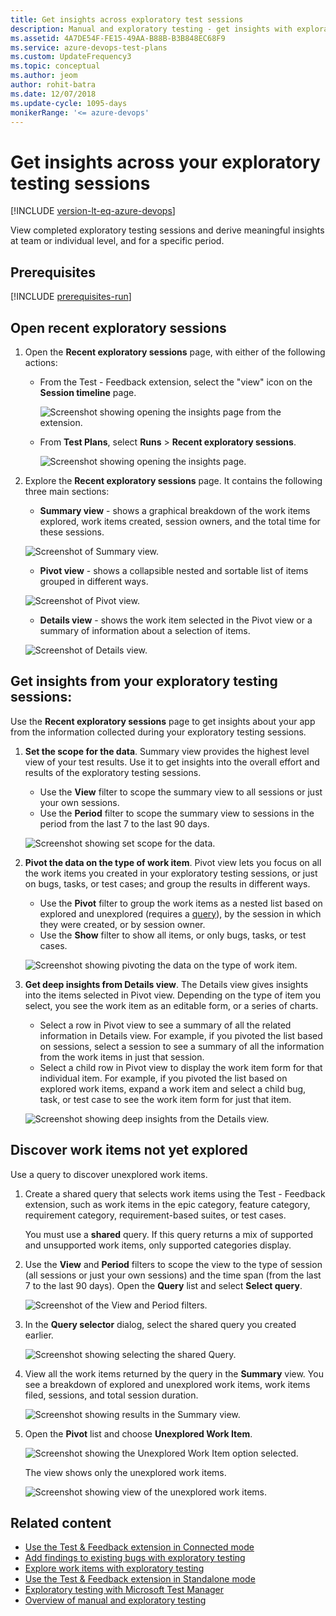 ```yaml
---
title: Get insights across exploratory test sessions
description: Manual and exploratory testing - get insights with exploratory testing across your test sessions by using the Microsoft Test & Feedback extension.
ms.assetid: 4A7DE54F-FE15-49AA-B88B-B3B848EC68F9
ms.service: azure-devops-test-plans
ms.custom: UpdateFrequency3
ms.topic: conceptual
ms.author: jeom
author: rohit-batra
ms.date: 12/07/2018
ms.update-cycle: 1095-days
monikerRange: '<= azure-devops'
---
```


# Get insights across your exploratory testing sessions

[!INCLUDE [version-lt-eq-azure-devops](../includes/version-lt-eq-azure-devops.md)]
 
View completed exploratory testing sessions and derive meaningful insights
at team or individual level, and for a specific period. 

## Prerequisites

[!INCLUDE [prerequisites-run](includes/prerequisites-run.md)] 

## Open recent exploratory sessions

1. Open the **Recent exploratory sessions** page, with either of the following actions:

   - From the Test - Feedback extension, select the "view" icon on the **Session timeline** page.
 
     ![Screenshot showing opening the insights page from the extension.](media/insights-exploratory-testing/insights-exploratory-testing-01.png)
 
   - From **Test Plans**, select **Runs** > **Recent exploratory sessions**.  

     ![Screenshot showing opening the insights page.](media/insights-exploratory-testing/insights-exploratory-testing-02.png)

2. Explore the **Recent exploratory sessions** page. It contains the following three main sections:

   - **Summary view** - shows a graphical breakdown of the work items explored, work items created, session owners, and the total time for these sessions.
 
   ![Screenshot of Summary view.](media/insights-exploratory-testing/insights-exploratory-testing-03.png)
 
   - **Pivot view** - shows a collapsible nested and sortable list of items grouped in different ways. 
 
   ![Screenshot of Pivot view.](media/insights-exploratory-testing/insights-exploratory-testing-03a.png)
 
   - **Details view** - shows the work item selected in the Pivot view or a summary of information about a selection of items.
 
   ![Screenshot of Details view.](media/insights-exploratory-testing/insights-exploratory-testing-03b.png)

## Get insights from your exploratory testing sessions:

Use the **Recent exploratory sessions** page to get insights about your
app from the information collected during your exploratory testing sessions.

1. **Set the scope for the data**. 
   Summary view  provides the highest level view of your test results.
   Use it to get insights into the overall effort and results of the 
   exploratory testing sessions. 

   - Use the **View** filter to scope the summary view to all sessions or just your own sessions.
   - Use the **Period** filter to scope the summary view to sessions in the period from the last 7 to the last 90 days.
 
   ![Screenshot showing set scope for the data.](media/insights-exploratory-testing/insights-exploratory-testing-04.png)

2. **Pivot the data on the type of work item**.
   Pivot view lets you focus on all the work items you created
   in your exploratory testing sessions, or just on bugs, tasks, or test cases; 
   and group the results in different ways. 

   - Use the **Pivot** filter to group the work items as a nested list based on explored and unexplored (requires a [query](#not-explored)), by the session in which they were created, or by session owner.
   - Use the **Show** filter to show all items, or only bugs, tasks, or test cases.

   ![Screenshot showing pivoting the data on the type of work item.](media/insights-exploratory-testing/insights-exploratory-testing-06.png)

3. **Get deep insights from Details view**.
   The Details view gives insights into the items selected in Pivot view. Depending on the type of item you select, you see the work item as an editable form, or a series of charts. 
 
   - Select a row in Pivot view to see a summary of all the related information in Details view. For example, if you pivoted the list based on sessions, select a session to see a summary of all the information from the work items in just that session.
   - Select a child row in Pivot view to display the work item form for that individual item. For example, if you pivoted the list based on explored work items, expand a work item and select a child bug, task, or test case to see the work item form for just that item.<p />

   ![Screenshot showing deep insights from the Details view.](media/insights-exploratory-testing/insights-exploratory-testing-07.png)

<a name="not-explored"></a>

## Discover work items not yet explored

Use a query to discover unexplored work items.

1. Create a shared query that selects work items using the Test - Feedback extension, such as work items in the epic category, feature category, requirement category, requirement-based suites, or test cases. 

   You must use a **shared** query. If this query returns a mix of supported and unsupported work items, only supported categories display.   

2. Use the **View** and **Period** filters to scope the view to the type of session (all sessions or just your own sessions) and the time span (from the last 7 to the last 90 days).
   Open the **Query** list and select **Select query**.

   ![Screenshot of the View and Period filters.](media/insights-exploratory-testing/insights-exploratory-testing-08.png)

3. In the **Query selector** dialog, select the shared query you created earlier.

   ![Screenshot showing selecting the shared Query.](media/insights-exploratory-testing/insights-exploratory-testing-10.png)

4. View all the work items returned by the query in the **Summary** view. You see a breakdown of explored and unexplored work items, work items filed, sessions, and total session duration. 

   ![Screenshot showing results in the Summary view.](media/insights-exploratory-testing/insights-exploratory-testing-11.png)

5. Open the **Pivot** list and choose **Unexplored Work Item**.

   ![Screenshot showing the Unexplored Work Item option selected.](media/insights-exploratory-testing/insights-exploratory-testing-12.png)

   The view shows only the unexplored work items.   

   ![Screenshot showing view of the unexplored work items.](media/insights-exploratory-testing/insights-exploratory-testing-13.png)

## Related content

* [Use the Test &amp; Feedback extension in Connected mode](connected-mode-exploratory-testing.md)
* [Add findings to existing bugs with exploratory testing](add-to-bugs-exploratory-testing.md)
* [Explore work items with exploratory testing](explore-workitems-exploratory-testing.md)
* [Use the Test &amp; Feedback extension in Standalone mode](standalone-mode-exploratory-testing.md)
* [Exploratory testing with Microsoft Test Manager](/previous-versions/azure/devops/test/mtm/exploratory-testing-using-microsoft-test-manager)
* [Overview of manual and exploratory testing](index.yml)
